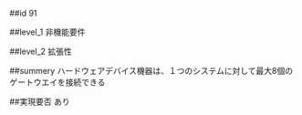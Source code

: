 ##id
91

##level_1
非機能要件

##level_2
拡張性

##summery
ハードウェアデバイス機器は、１つのシステムに対して最大8個のゲートウエイを接続できる

##実現要否
あり

